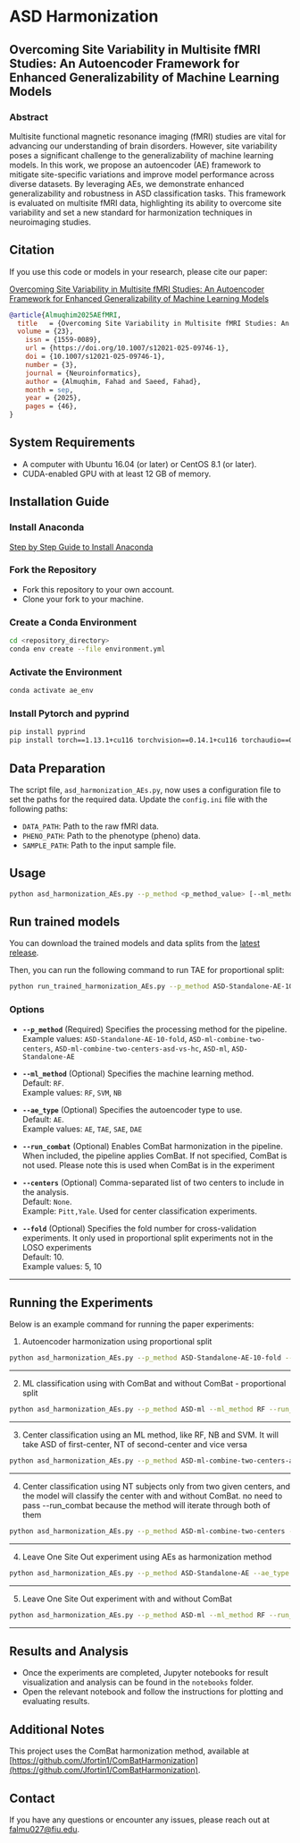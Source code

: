 # ASD Harmonization

## Overcoming Site Variability in Multisite fMRI Studies: An Autoencoder Framework for Enhanced Generalizability of Machine Learning Models

### Abstract
Multisite functional magnetic resonance imaging (fMRI) studies are vital for advancing our understanding of brain disorders. However, site variability poses a significant challenge to the generalizability of machine learning models. In this work, we propose an autoencoder (AE) framework to mitigate site-specific variations and improve model performance across diverse datasets. By leveraging AEs, we demonstrate enhanced generalizability and robustness in ASD classification tasks. This framework is evaluated on multisite fMRI data, highlighting its ability to overcome site variability and set a new standard for harmonization techniques in neuroimaging studies.

## Citation

If you use this code or models in your research, please cite our paper:

[Overcoming Site Variability in Multisite fMRI Studies: An Autoencoder Framework for Enhanced Generalizability of Machine Learning Models](https://link.springer.com/article/10.1007/s12021-025-09746-1)

```bibtex
@article{Almuqhim2025AEfMRI,
  title   = {Overcoming Site Variability in Multisite fMRI Studies: An Autoencoder Framework for Enhanced Generalizability of Machine Learning Models},
  volume = {23},
	issn = {1559-0089},
	url = {https://doi.org/10.1007/s12021-025-09746-1},
	doi = {10.1007/s12021-025-09746-1},
	number = {3},
	journal = {Neuroinformatics},
	author = {Almuqhim, Fahad and Saeed, Fahad},
	month = sep,
	year = {2025},
	pages = {46},
}
```

## System Requirements
- A computer with Ubuntu 16.04 (or later) or CentOS 8.1 (or later).
- CUDA-enabled GPU with at least 12 GB of memory.

## Installation Guide

### Install Anaconda
[Step by Step Guide to Install Anaconda](https://docs.anaconda.com/anaconda/install/)


### Fork the Repository
- Fork this repository to your own account.
- Clone your fork to your machine.

### Create a Conda Environment
```bash
cd <repository_directory>
conda env create --file environment.yml
```

### Activate the Environment
```bash
conda activate ae_env
```

### Install Pytorch and pyprind
```bash
pip install pyprind
pip install torch==1.13.1+cu116 torchvision==0.14.1+cu116 torchaudio==0.13.1+cu116 --extra-index-url https://download.pytorch.org/whl/cu116
```

## Data Preparation
The script file, `asd_harmonization_AEs.py`, now uses a configuration file to set the paths for the required data. Update the `config.ini` file with the following paths:

- `DATA_PATH`: Path to the raw fMRI data.
- `PHENO_PATH`: Path to the phenotype (pheno) data.
- `SAMPLE_PATH`: Path to the input sample file.


## Usage

```bash
python asd_harmonization_AEs.py --p_method <p_method_value> [--ml_method <ml_method_value>] [--ae_type <ae_type_value>] [--run_combat] [--centers <center1,center2>] [--fold <fold_value>]
```

## Run trained models
You can download the trained models and data splits from the [latest release](https://github.com/pcdslab/Autoencoder-fMRI-Harmonization/releases).

Then, you can run the following command to run TAE for proportional split:

```bash
python run_trained_harmonization_AEs.py --p_method ASD-Standalone-AE-10-fold --model_dir models/ --ae_type TAE
```

### Options

- **`--p_method`** (Required)
  Specifies the processing method for the pipeline.\
  Example values: `ASD-Standalone-AE-10-fold`, `ASD-ml-combine-two-centers`, `ASD-ml-combine-two-centers-asd-vs-hc`, `ASD-ml`, `ASD-Standalone-AE`

- **`--ml_method`** (Optional)
  Specifies the machine learning method.\
  Default: `RF`.\
  Example values: `RF`, `SVM`, `NB`

- **`--ae_type`** (Optional)
  Specifies the autoencoder type to use.\
  Default: `AE`.\
  Example values: `AE`, `TAE`, `SAE`, `DAE`

- **`--run_combat`** (Optional)
  Enables ComBat harmonization in the pipeline.\
  When included, the pipeline applies ComBat. If not specified, ComBat is not used. Please note this is used when ComBat is in the experiment

- **`--centers`** (Optional)
  Comma-separated list of two centers to include in the analysis.\
  Default: `None`.\
  Example: `Pitt,Yale`. Used for center classification experiments.

- **`--fold`** (Optional)
  Specifies the fold number for cross-validation experiments. It only used in proportional split experiments not in the LOSO experiments\
  Default: 10.\
  Example values: 5, 10
---

## Running the Experiments

Below is an example command for running the paper experiments:

1. Autoencoder harmonization using proportional split
```bash
python asd_harmonization_AEs.py --p_method ASD-Standalone-AE-10-fold --ae_type AE --ml_method RF
```
---

2. ML classification using with ComBat and without ComBat - proportional split
```bash
python asd_harmonization_AEs.py --p_method ASD-ml --ml_method RF --run_combat
```
---

3. Center classification using an ML method, like RF, NB and SVM. It will take ASD of first-center, NT of second-center and vice versa
```bash
python asd_harmonization_AEs.py --p_method ASD-ml-combine-two-centers-asd-vs-hc --ml_method RF --run_combat --fold 5 --centers UCLA,KKI
```
---

4. Center classification using NT subjects only from two given centers, and the model will classify the center with and without ComBat. no need to pass --run_combat because the method will iterate through both of them
```bash
python asd_harmonization_AEs.py --p_method ASD-ml-combine-two-centers --ml_method RF --run_combat --fold 5 --centers UCLA,KKI
```
---

4. Leave One Site Out experiment using AEs as harmonization method
```bash
python asd_harmonization_AEs.py --p_method ASD-Standalone-AE --ae_type AE --ml_method RF
```
---


5. Leave One Site Out experiment with and without ComBat
```bash
python asd_harmonization_AEs.py --p_method ASD-ml --ml_method RF --run_combat
```
---

## Results and Analysis
- Once the experiments are completed, Jupyter notebooks for result visualization and analysis can be found in the `notebooks` folder.
- Open the relevant notebook and follow the instructions for plotting and evaluating results.

## Additional Notes
This project uses the ComBat harmonization method, available at [https://github.com/Jfortin1/ComBatHarmonization](https://github.com/Jfortin1/ComBatHarmonization).

## Contact
If you have any questions or encounter any issues, please reach out at [falmu027@fiu.edu](mailto:falmu027@fiu.edu).


